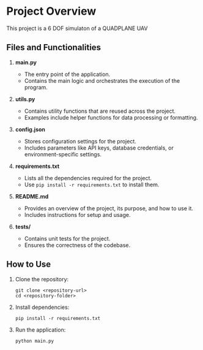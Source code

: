 # Project Overview

This project is a 6 DOF simulaton of a QUADPLANE UAV

## Files and Functionalities

1. **main.py**  
    - The entry point of the application.  
    - Contains the main logic and orchestrates the execution of the program.

2. **utils.py**  
    - Contains utility functions that are reused across the project.  
    - Examples include helper functions for data processing or formatting.

3. **config.json**  
    - Stores configuration settings for the project.  
    - Includes parameters like API keys, database credentials, or environment-specific settings.

4. **requirements.txt**  
    - Lists all the dependencies required for the project.  
    - Use `pip install -r requirements.txt` to install them.

5. **README.md**  
    - Provides an overview of the project, its purpose, and how to use it.  
    - Includes instructions for setup and usage.

6. **tests/**  
    - Contains unit tests for the project.  
    - Ensures the correctness of the codebase.

## How to Use

1. Clone the repository:
    ```
    git clone <repository-url>
    cd <repository-folder>
    ```

2. Install dependencies:
    ```
    pip install -r requirements.txt
    ```

3. Run the application:
    ```
    python main.py
    ```